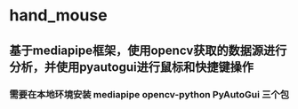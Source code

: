 # hand_mouse
## 基于mediapipe框架，使用opencv获取的数据源进行分析，并使用pyautogui进行鼠标和快捷键操作
### 需要在本地环境安装 mediapipe opencv-python PyAutoGui 三个包
